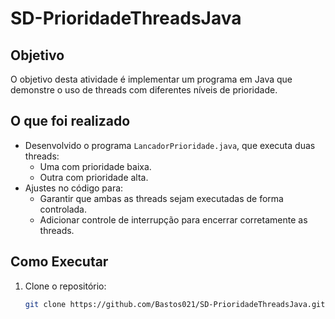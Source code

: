 # SD-PrioridadeThreadsJava

## Objetivo
O objetivo desta atividade é implementar um programa em Java que demonstre o uso de threads com diferentes níveis de prioridade.

## O que foi realizado
- Desenvolvido o programa `LancadorPrioridade.java`, que executa duas threads:
  - Uma com prioridade baixa.
  - Outra com prioridade alta.
- Ajustes no código para:
  - Garantir que ambas as threads sejam executadas de forma controlada.
  - Adicionar controle de interrupção para encerrar corretamente as threads.

## Como Executar
1. Clone o repositório:
   ```bash
   git clone https://github.com/Bastos021/SD-PrioridadeThreadsJava.git
